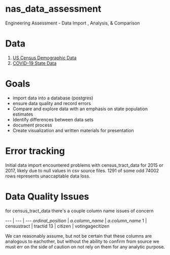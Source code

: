 # nas_data_assessment
Engineering Assessment - Data Import , Analysis, &amp; Comparison

# Data
1.  <a href="https://www.kaggle.com/datasets/muonneutrino/us-census-demographic-data?resource=download" target="_blank">US Census Demographic Data</a>
2.  <a href="https://www.kaggle.com/datasets/nightranger77/covid19-state-data?select=COVID19_state.csv" target="_blank">COVID-19 State Data</a>

# Goals
- import data into a database (postgres)
- ensure data quality and record errors
- Compare and explore data with an emphasis on state population estimates
- Identify differences between data sets
- document process
- Create visualization and written materials for presentation

# Error tracking
Initial data import encountered problems with census_tract_data for 2015 or 2017, likely due to null values in csv source files. 1291 of some odd 74002 rows represents unaccaptable data loss.

# Data Quality Issues
for census_tract_data there's a couple column name issues of concern

--- | --- | ---
*ordinal_position* |  *a.column_name* | *a.column_name*
1 | censustract | tractid
13 | citizen | votingagecitizen

We can reasonably assume, but not be certain that these columns are analogous to eachother, but without the ability to confirm from source we must err on the side of caution on not rely on them for any analytic purpose.
